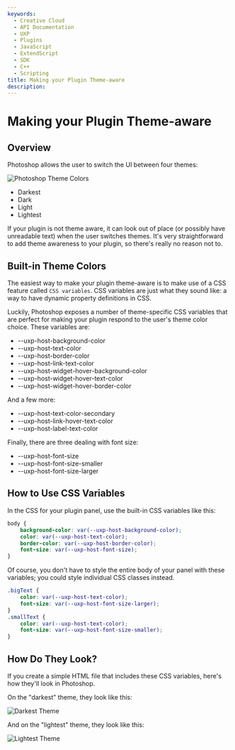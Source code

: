```yaml
---
keywords:
  - Creative Cloud
  - API Documentation
  - UXP
  - Plugins
  - JavaScript
  - ExtendScript
  - SDK
  - C++
  - Scripting
title: Making your Plugin Theme-aware
description:
---
```


# Making your Plugin Theme-aware

## Overview

Photoshop allows the user to switch the UI between four themes:

![Photoshop Theme Colors](./images/ps-theme-selection.png)

* Darkest
* Dark
* Light
* Lightest

If your plugin is not theme aware, it can look out of place (or possibly have unreadable text) when the user switches themes. It's very straightforward to add theme awareness to your plugin, so there's really no reason not to.

## Built-in Theme Colors

The easiest way to make your plugin theme-aware is to make use of a CSS feature called `CSS variables`. CSS variables are just what they sound like: a way to have dynamic property definitions in CSS.

Luckily, Photoshop exposes a number of theme-specific CSS variables that are perfect for making your plugin respond to the user's theme color choice. These variables are:

* --uxp-host-background-color
* --uxp-host-text-color
* --uxp-host-border-color
* --uxp-host-link-text-color
* --uxp-host-widget-hover-background-color
* --uxp-host-widget-hover-text-color
* --uxp-host-widget-hover-border-color

And a few more: 
* --uxp-host-text-color-secondary
* --uxp-host-link-hover-text-color
* --uxp-host-label-text-color
 
Finally, there are three dealing with font size:
* --uxp-host-font-size
* --uxp-host-font-size-smaller
* --uxp-host-font-size-larger

## How to Use CSS Variables

In the CSS for your plugin panel, use the built-in CSS variables like this:

```css
body {
    background-color: var(--uxp-host-background-color);
    color: var(--uxp-host-text-color);
    border-color: var(--uxp-host-border-color);
    font-size: var(--uxp-host-font-size);
}
```

Of course, you don't have to style the entire body of your panel with these variables; you could style individual CSS classes instead.

```css
.bigText {
    color: var(--uxp-host-text-color);
    font-size: var(--uxp-host-font-size-larger);
}
.smallText {
    color: var(--uxp-host-text-color);
    font-size: var(--uxp-host-font-size-smaller);
}
```

## How Do They Look?

If you create a simple HTML file that includes these CSS variables, here's how they'll look in Photoshop.

On the "darkest" theme, they look like this:

![Darkest Theme](./images/fonts-darkest.png)

And on the "lightest" theme, they look like this:

![Lightest Theme](./images/fonts-lightest.png)